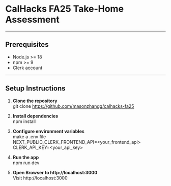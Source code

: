 # CalHacks FA25 Take-Home Assessment

---

## Prerequisites

- Node.js >= 18
- npm >= 9
- Clerk account

---

## Setup Instructions

1. **Clone the repository**<br>
   git clone https://github.com/masonzhangg/calhacks-fa25

2. **Install dependencies**<br>
   npm install

3. **Configure environment variables**<br>
   make a .env file<br>
   NEXT_PUBLIC_CLERK_FRONTEND_API=<your_frontend_api><br>
   CLERK_API_KEY=<your_api_key>

4. **Run the app**<br>
   npm run dev

5. **Open Browser to http://localhost:3000**<br>
   Visit http://localhost:3000
